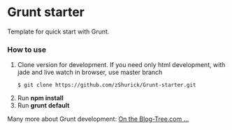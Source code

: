 # Grunt starter
Template for quick start with Grunt.
 
### How to use
1. Clone version for development.
   If you need only html development, with jade and live watch in browser, use master branch
    ```
    $ git clone https://github.com/zShurick/Grunt-starter.git
    ```
2. Run **npm install**
3. Run **grunt default**

Many more about Grunt development: 
    [On the Blog-Tree.com ...](http://blog-tree.com/post/grunt-frontend)